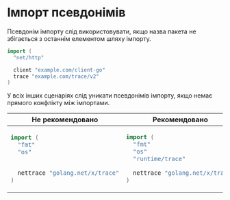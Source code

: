 # Імпорт псевдонімів

Псевдонім імпорту слід використовувати, якщо назва пакета не збігається з останнім
елементом шляху імпорту.

```go
import (
  "net/http"

  client "example.com/client-go"
  trace "example.com/trace/v2"
)
```

У всіх інших сценаріях слід уникати псевдонімів імпорту, якщо немає прямого конфлікту між імпортами.

<table>
<thead><tr><th>Не рекомендовано</th><th>Рекомендовано</th></tr></thead>
<tbody>
<tr><td>

```go
import (
  "fmt"
  "os"


  nettrace "golang.net/x/trace"
)
```

</td><td>

```go
import (
  "fmt"
  "os"
  "runtime/trace"

  nettrace "golang.net/x/trace"
)
```

</td></tr>
</tbody></table>
